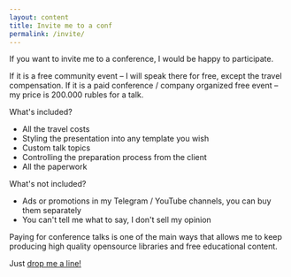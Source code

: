 ```yaml
---
layout: content
title: Invite me to a conf
permalink: /invite/
---
```


If you want to invite me to a conference, I would be happy to participate.

If it is a free community event – I will speak there for free, except the travel compensation.
If it is a paid conference / company organized free event – my price is 200.000 rubles for a talk.

What's included?
- All the travel costs
- Styling the presentation into any template you wish
- Custom talk topics
- Controlling the preparation process from the client
- All the paperwork

What's not included?
- Ads or promotions in my Telegram / YouTube channels, you can buy them separately
- You can't tell me what to say, I don't sell my opinion

Paying for conference talks is one of the main ways
that allows me to keep producing high quality opensource libraries and free educational content.

Just [drop me a line!](mailto:mail@sobolevn.me)
